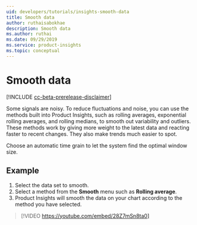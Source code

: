 ```yaml
---
uid: developers/tutorials/insights-smooth-data
title: Smooth data
author: ruthaisabokhae
description: Smooth data
ms.author: ruthai
ms.date: 09/29/2019
ms.service: product-insights
ms.topic: conceptual
---
```

# Smooth data
[!INCLUDE [cc-beta-prerelease-disclaimer]( includes/cc-beta-prerelease-disclaimer.md)]

Some signals are noisy. To reduce fluctuations and noise, you can use the methods built into Product Insights, such as rolling averages, exponential rolling averages, and rolling medians, to smooth out variability and outliers. These methods work by giving more weight to the latest data and reacting faster to recent changes. They also make trends much easier to spot. 

Choose an automatic time grain to let the system find the optimal window size.

## Example

1. Select the data set to smooth.
2. Select a method from the **Smooth** menu such as **Rolling average**.
3. Product Insights will smooth the data on your chart according to the method you have selected.

>[!VIDEO https://youtube.com/embed/28Z7mSn8ta0] 
